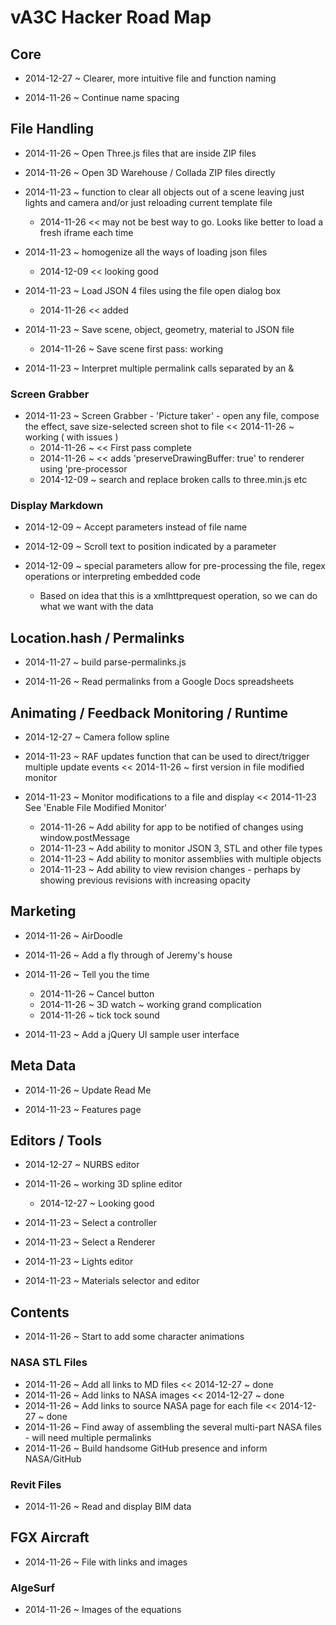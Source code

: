 vA3C Hacker Road Map
===

## Core

* 2014-12-27 ~ Clearer, more intuitive file and function naming
 
* 2014-11-26 ~ Continue name spacing


## File Handling

* 2014-11-26 ~ Open Three.js files that are inside ZIP files

* 2014-11-26 ~ Open 3D Warehouse / Collada ZIP files directly

* 2014-11-23 ~ function to clear all objects out of a scene leaving just lights and camera and/or just reloading current template file
	* 2014-11-26 << may not be best way to go. Looks like better to load a fresh iframe each time

* 2014-11-23 ~ homogenize all the ways of loading json files
	* 2014-12-09 << looking good

* 2014-11-23 ~ Load JSON 4 files using the file open dialog box 
	* 2014-11-26 << added

* 2014-11-23 ~ Save scene, object, geometry, material to JSON file
	* 2014-11-26 ~ Save scene first pass: working

* 2014-11-23 ~ Interpret multiple permalink calls separated by an &

### Screen Grabber

* 2014-11-23 ~ Screen Grabber - 'Picture taker' - open any file, compose the effect, save size-selected screen shot to file << 2014-11-26 ~ working ( with issues )
	* 2014-11-26 ~ << First pass complete
	* 2014-11-26 ~ << adds 'preserveDrawingBuffer: true' to renderer using 'pre-processor
	* 2014-12-09 ~ search and replace broken calls to three.min.js etc


### Display Markdown

* 2014-12-09 ~ Accept parameters instead of file name

* 2014-12-09 ~ Scroll text to position indicated by a parameter

* 2014-12-09 ~ special parameters allow for pre-processing the file, regex operations or interpreting embedded code
	* Based on idea that this is a xmlhttprequest operation, so we can do what we want with the data


## Location.hash / Permalinks

* 2014-11-27 ~ build parse-permalinks.js

* 2014-11-26 ~ Read permalinks from a Google Docs spreadsheets


## Animating  / Feedback Monitoring / Runtime

* 2014-12-27 ~ Camera follow spline

* 2014-11-23 ~ RAF updates function that can be used to direct/trigger multiple update events << 2014-11-26 ~ first version in file modified monitor

* 2014-11-23 ~ Monitor modifications to a file and display  << 2014-11-23 See 'Enable File Modified Monitor'
	* 2014-11-26 ~ Add ability for app to be notified of changes using window.postMessage
	* 2014-11-23 ~ Add ability to monitor JSON 3, STL and other file types
	* 2014-11-23 ~ Add ability to monitor assemblies with multiple objects
	* 2014-11-23 ~ Add ability to view revision changes - perhaps by showing previous revisions with increasing opacity


## Marketing

* 2014-11-26 ~ AirDoodle

* 2014-11-26 ~ Add a fly through of Jeremy's house

* 2014-11-26 ~ Tell you the time
	* 2014-11-26 ~ Cancel button
	* 2014-11-26 ~ 3D watch ~ working grand complication
	* 2014-11-26 ~ tick tock sound

* 2014-11-23 ~ Add a jQuery UI sample user interface


## Meta Data

* 2014-11-26 ~ Update Read Me

* 2014-11-23 ~ Features page



## Editors / Tools

* 2014-12-27 ~ NURBS editor

* 2014-11-26 ~ working 3D spline editor
	* 2014-12-27 ~ Looking good

* 2014-11-23 ~ Select a controller

* 2014-11-23 ~ Select a Renderer

* 2014-11-23 ~ Lights editor

* 2014-11-23 ~ Materials selector and editor


## Contents

* 2014-11-26 ~ Start to add some character animations


### NASA STL Files

* 2014-11-26 ~ Add all links to MD files << 2014-12-27 ~ done
* 2014-11-26 ~ Add links to NASA images << 2014-12-27 ~ done
* 2014-11-26 ~ Add links to source NASA page for each file << 2014-12-27 ~ done
* 2014-11-26 ~ Find away of assembling the several multi-part NASA files - will need multiple permalinks
* 2014-11-26 ~ Build handsome GitHub presence and inform NASA/GitHub

### Revit Files

* 2014-11-26 ~ Read and display BIM data

## FGX Aircraft

* 2014-11-26 ~ File with links and images
  

### AlgeSurf

* 2014-11-26 ~ Images of the equations

